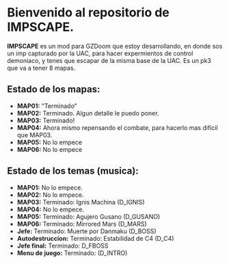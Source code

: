 # Bienvenido al repositorio de IMPSCAPE.

**IMPSCAPE** es un mod para GZDoom que estoy desarrollando, en donde sos un imp capturado por la UAC, para hacer expermientos de control demoniaco, y tenes que escapar de la misma base de la UAC.
Es un pk3 que va a tener 8 mapas.



## Estado de los mapas:

- **MAP01:** "Terminado"
- **MAP02:** Terminado. Algun detalle le puedo poner.
- **MAP03:** Terminado!
- **MAP04:** Ahora mismo repensando el combate, para hacerlo mas dificil que MAP03.
- **MAP05:** No lo empece
- **MAP06:** No lo empece

## Estado de los temas (musica):

- **MAP01:** No lo empece.
- **MAP02:** No lo empece.
- **MAP03:** Terminado: Ignis Machina (D_IGNIS)
- **MAP04:** No lo empece.
- **MAP05:** Terminado: Agujero Gusano (D_GUSANO)
- **MAP06:** Terminado: Mirrored Mars (D_MARS)
- **Jefe:** Terminado: Muerte por Danmaku (D_BOSS)
- **Autodestruccion:** Terminado: Estabilidad de C4 (D_C4)
- **Jefe final:** Terminado: D_FBOSS
- **Menu de juego:** Terminado: (D_INTRO)

